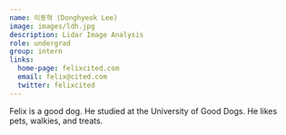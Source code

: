 ```yaml
---
name: 이동혁 (Donghyeok Lee)
image: images/ldh.jpg
description: Lidar Image Analysis 
role: undergrad
group: intern
links:
  home-page: felixcited.com
  email: felix@cited.com
  twitter: felixcited
---
```


Felix is a good dog.
He studied at the University of Good Dogs.
He likes pets, walkies, and treats.
